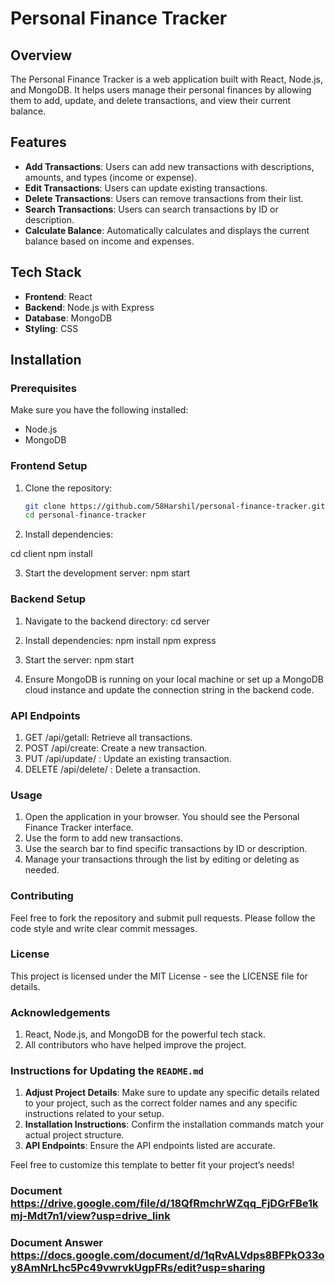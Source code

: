# Personal Finance Tracker

## Overview

The Personal Finance Tracker is a web application built with React, Node.js, and MongoDB. It helps users manage their personal finances by allowing them to add, update, and delete transactions, and view their current balance.

## Features

- **Add Transactions**: Users can add new transactions with descriptions, amounts, and types (income or expense).
- **Edit Transactions**: Users can update existing transactions.
- **Delete Transactions**: Users can remove transactions from their list.
- **Search Transactions**: Users can search transactions by ID or description.
- **Calculate Balance**: Automatically calculates and displays the current balance based on income and expenses.

## Tech Stack

- **Frontend**: React
- **Backend**: Node.js with Express
- **Database**: MongoDB
- **Styling**: CSS

## Installation

### Prerequisites

Make sure you have the following installed:

- Node.js
- MongoDB

### Frontend Setup

1. Clone the repository:

   ```bash
   git clone https://github.com/58Harshil/personal-finance-tracker.git
   cd personal-finance-tracker
   
2. Install dependencies:

cd client
npm install

3. Start the development server:
   npm start

### Backend Setup

1. Navigate to the backend directory:
   cd server

2. Install dependencies:
   npm install
   npm express

4. Start the server:
   npm start

5. Ensure MongoDB is running on your local machine or set up a MongoDB cloud instance and update the connection string in the backend code.

### API Endpoints

1. GET /api/getall: Retrieve all transactions.
2. POST /api/create: Create a new transaction.
3. PUT /api/update/
   : Update an existing transaction.
4. DELETE /api/delete/
   : Delete a transaction.

### Usage

1. Open the application in your browser. You should see the Personal Finance Tracker interface.
2. Use the form to add new transactions.
3. Use the search bar to find specific transactions by ID or description.
4. Manage your transactions through the list by editing or deleting as needed.

### Contributing
Feel free to fork the repository and submit pull requests. Please follow the code style and write clear commit messages.

### License
This project is licensed under the MIT License - see the LICENSE file for details.

### Acknowledgements
1. React, Node.js, and MongoDB for the powerful tech stack.
2. All contributors who have helped improve the project.


### Instructions for Updating the `README.md`

1. **Adjust Project Details**: Make sure to update any specific details related to your project, such as the correct folder names and any specific instructions related to your setup.
2. **Installation Instructions**: Confirm the installation commands match your actual project structure.
3. **API Endpoints**: Ensure the API endpoints listed are accurate.

Feel free to customize this template to better fit your project’s needs!

### Document https://drive.google.com/file/d/18QfRmchrWZqq_FjDGrFBe1kmj-Mdt7n1/view?usp=drive_link
### Document Answer https://docs.google.com/document/d/1qRvALVdps8BFPkO33oy8AmNrLhc5Pc49vwrvkUgpFRs/edit?usp=sharing
